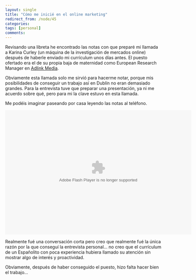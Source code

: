 ```yaml
---
layout: single
title: "Cómo me inicié en el online marketing"
redirect_from: /node/45
categories:
tags: [personal]
comments: 
---
```

Revisando una libreta he encontrado las notas con que preparé mi llamada a Karina Curley (un máquina de la investigación de mercados online) después de haberle enviado mi currículum unos días antes. El puesto ofertado era el de su propia baja de maternidad como European Research Manager en [Adlink Media](http://www.adlinkmedia.net/).

Obviamente esta llamada solo me sirvió para hacerme notar, porque mis posibilidades de conseguir un trabajo así en Dublín no eran demasiado grandes. Para la entrevista tuve que preparar una presentación, ya ni me acuerdo sobre qué, pero para mi la clave estuvo en esta llamada.

Me podéis imaginar paseando por casa leyendo las notas al teléfono.

<object data="http://picasaweb.google.es/s/c/bin/slideshow.swf" type="application/x-shockwave-flash" height="400" width="600"><param name="data" value="http://picasaweb.google.es/s/c/bin/slideshow.swf"><param name="flashvars" value="host=picasaweb.google.es&amp;hl=en_US&amp;feat=flashalbum&amp;RGB=0x000000&amp;feed=http%3A%2F%2Fpicasaweb.google.es%2Fdata%2Ffeed%2Fapi%2Fuser%2Fligre307%2Falbumid%2F5469740045925728657%3Falt%3Drss%26kind%3Dphoto%26hl%3Den_US"><param name="src" value="http://picasaweb.google.es/s/c/bin/slideshow.swf"></object>

Realmente fué una conversación corta pero creo que realmente fué la única razón por la que conseguí la entrevista personal... no creo que el currículum de un Españolito con poca experiencia hubiera llamado su atención sin mostrar algo de interés y proactividad.

Obviamente, después de haber conseguido el puesto, hizo falta hacer bien el trabajo...
